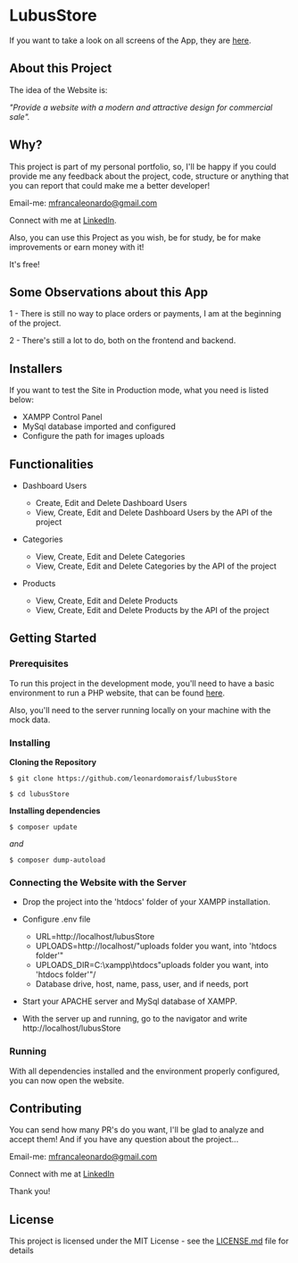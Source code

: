 # LubusStore

If you want to take a look on all screens of the App, they are [here](https://drive.google.com/drive/folders/18JK3H-Cjps3JkpFoFsZK20aCZRxln5ab?usp=share_link).

## About this Project

The idea of the Website is:

_"Provide a website with a modern and attractive design for commercial sale"._

## Why?

This project is part of my personal portfolio, so, I'll be happy if you could provide me any feedback about the project, code, structure or anything that you can report that could make me a better developer!

Email-me: mfrancaleonardo@gmail.com

Connect with me at [LinkedIn](https://www.linkedin.com/in/leonardomoraisf/).

Also, you can use this Project as you wish, be for study, be for make improvements or earn money with it!

It's free!

## Some Observations about this App

1 - There is still no way to place orders or payments, I am at the beginning of the project.

2 - There's still a lot to do, both on the frontend and backend.

## Installers

If you want to test the Site in Production mode, what you need is listed below:

- XAMPP Control Panel
- MySql database imported and configured
- Configure the path for images uploads

## Functionalities

- Dashboard Users
	- Create, Edit and Delete Dashboard Users
    - View, Create, Edit and Delete Dashboard Users by the API of the project

- Categories
	- View, Create, Edit and Delete Categories
    - View, Create, Edit and Delete Categories by the API of the project

- Products
	- View, Create, Edit and Delete Products
    - View, Create, Edit and Delete Products by the API of the project

## Getting Started

### Prerequisites

To run this project in the development mode, you'll need to have a basic environment to run a PHP website, that can be found [here](https://www.apachefriends.org/pt_br/index.html).

Also, you'll need to the server running locally on your machine with the mock data.

### Installing

**Cloning the Repository**

```
$ git clone https://github.com/leonardomoraisf/lubusStore

$ cd lubusStore
```

**Installing dependencies**

```
$ composer update
```

*and*

```
$ composer dump-autoload
```

### Connecting the Website with the Server

- Drop the project into the 'htdocs' folder of your XAMPP installation.

- Configure .env file
    - URL=http://localhost/lubusStore
    - UPLOADS=http://localhost/"uploads folder you want, into 'htdocs folder'"
    - UPLOADS_DIR=C:\xampp\htdocs\"uploads folder you want, into 'htdocs folder'"/
    - Database drive, host, name, pass, user, and if needs, port

- Start your APACHE server and MySql database of XAMPP.

- With the server up and running, go to the navigator and write http://localhost/lubusStore

### Running

With all dependencies installed and the environment properly configured, you can now open the website.

## Contributing

You can send how many PR's do you want, I'll be glad to analyze and accept them! And if you have any question about the project...

Email-me: mfrancaleonardo@gmail.com

Connect with me at [LinkedIn](https://www.linkedin.com/in/leonardomoraisf/)

Thank you!

## License

This project is licensed under the MIT License - see the [LICENSE.md](https://github.com/leonardomoraisf/lubusStore/blob/main/LICENSE) file for details




